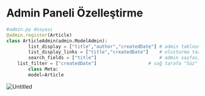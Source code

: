 # Admin Paneli Özelleştirme

```python
#admin.py dosyası
@admin.register(Article)
class ArticleAdmin(admin.ModelAdmin):
		list_display = ["title","author","createdDate"] # admin tablosunda yazar ve olusturma tarihini göstermesini sağlar
		list_display_links = ["title","createdDate"]    # olusturma tarihine de link verir
		search_fields = ["title"]                       # admin sayfasına arama cubugu ekler ve title bilgisine göre arama yaptırır
    list_filter = ["createdDate"]                   # sağ tarafa "Süz" filtreleme işlemi yapan yeri getirir
		class Meta:
        model=Article
```

![Untitled](Admin%20Paneli%20O%CC%88zelles%CC%A7tirme%209504e8c15a8240b396cf1ea93f2c984f/Untitled.png)